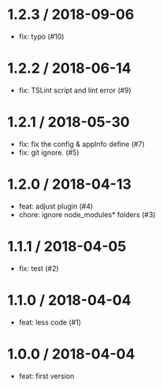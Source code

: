 
1.2.3 / 2018-09-06
==================

  * fix: typo (#10)

1.2.2 / 2018-06-14
==================

  * fix: TSLint script and lint error (#9)

1.2.1 / 2018-05-30
==================

  * fix: fix the config & appInfo define (#7)
  * fix: git ignore. (#5)

1.2.0 / 2018-04-13
==================

  * feat: adjust plugin (#4)
  * chore: ignore node_modules* folders (#3)

1.1.1 / 2018-04-05
==================

  * fix: test (#2)

1.1.0 / 2018-04-04
==================

  * feat: less code (#1)

1.0.0 / 2018-04-04
==================

  * feat: first version
